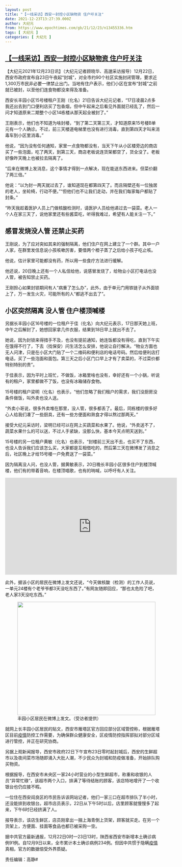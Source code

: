 ```yaml
---
layout: post
title: "【一线采访】西安一封控小区缺物资 住户吁关注"
date: 2021-12-23T13:27:39.000Z
author: 大纪元
from: https://www.epochtimes.com/gb/21/12/23/n13455336.htm
tags: [ 大纪元 ]
categories: [ 大纪元 ]
---
```

<!--1640266059000-->
[【一线采访】西安一封控小区缺物资 住户吁关注](https://www.epochtimes.com/gb/21/12/23/n13455336.htm)
------

<div>
<p>【大纪元2021年12月23日讯】（大纪元记者顾晓华、高邈采访报导）12月22日，西安市政府宣布自23日午夜起“封城”，对全市约90个社区实施封闭管理，要求近1,300万市民非必要一律禁止出门。当地有住户表示，他们小区在宣布“封城”之前就已被封，以至他们连食物都没来得及准备。</p><p>西安长丰园小区15号楼租户王刚（化名）21日告诉大纪元记者，“17日凌晨2点多我还出去到门口便利店买了包香烟，但中午起来之后看见外面就已经乱了，然后一问才知道原来二期整个小区14栋楼从那天起全被封了。”</p><p>王刚表示，他们也不知道为啥封楼，“到了第二天第三天，才知道原来15号楼B单元有一个人确诊。不过，前三天楼道电梯里也没有进行消毒，直到第四天才叫来消毒车到小区里消毒。”</p><p>他说，“因为没有任何通知，家里一点食物都没有，当天下午从小区楼旁边的商店买了一些泡面，吃了两天，到第三天，商店老板说连货架都空了，货全没了。老板好像昨天晚上也被拉去隔离了。</p><p>“后来在微博上发消息，这个事情才得到一点解决，现在能送东西进来。但菜价翻了两三倍。”</p><p>他说：“以为封一两天就过去了，谁知道现在都第四天了。而且隔壁还有一位独居的老人，坐轮椅，行动不便。”“但他们也不让我们走动，并在我们每家每户都贴了封条。”</p><p>“昨天我趁着医护人员上门做核酸检测时，请医护人员给他递过去一袋菜。老人一个人在家三天了，说他家里还有些酱菜吃，听得我难过，希望有人能关注一下。”</p><h2>感冒发烧没人管 还禁止买药</h2><p>王刚说，为了应对突如其来的强制隔离，他们住户在网上建立了一个群。其中一户人家，在群里发信息说小孩咳嗽厉害，要借两个橙子蒸了之后给小孩子吃止咳。</p><p>他说，估计家里可能都没有药，所以用一些食疗方法进行缓解。</p><p>他还说，20日晚上还有一个人私信给他，说感冒发烧了，给物业小区打电话也没人管，被告知禁止买药。</p><p>王刚担心如果封锁期间有人“病重了怎么办”，此外，由于单元门用铁链子从外面锁上了，万一发生火灾，可能所有的人“都逃不出去了”。</p><h2>小区突然隔离 没人管 住户楼顶喊楼</h2><p>另据长丰园小区16号楼的一位租户于佳（化名）向大纪元表示，17日那天她上班，中午之后解封了，她想回家拿几件衣服，结果到18日早上就出不去了。</p><p>她说，因为封锁来得措手不及，也没有提前通知，她连饭都没有得吃，直到下午实在饿得不行了，下去（找保安）问生活怎么安排，他说让自行解决。“物业方面也无人问津，只是在小区大门贴了一个二维码和便利店的电话号码。然后给便利店打电话，买了一些泡面和面包。第三天之后小区门口早上才有了卖菜的，不过菜价都特别特别的贵”。</p><p>于佳表示，因为平时上班忙，不做饭，冰箱里啥也没有，幸好还有一个小锅，听说有的租户，家里都做不了饭，也没有冰箱储存食物。</p><p>15号楼的租户梁明（化名）也表示，“他们忽略了我们租户的需求，我们没厨房没条件做饭，叫外卖也没人送。</p><p>“外卖小哥说，很多外卖堆在那里，没人管，很多都丢了。最后，同栋楼的很多好心人给我们凑了一些厨具，还有一些方便面和熟食才得以熬过那两天。”</p><p>接受大纪元采访时，梁明已经可以在网上买蔬菜和水果了。他说，“外卖送不了，蔬菜水果什么的可以送，不过人手紧缺，没那么快，基本今天点明天送到。”</p><p>15号楼的另一位租户黄敏（化名）也表示，“封楼前三天出不去，也买不了东西，也没人告诉我们应该怎么买，大家都是互相借吃的，然后第三天在微博发了消息之后，社区晚上才给15号楼一户免费送了一袋菜。”</p><p>因为隔离没人问，也没人管，据黄敏表示，20日晚长丰园小区很多住户到楼顶喊楼，他们有的带着音响，在楼顶唱歌，也有的呐喊，以呼吁有人关注。</p><p><iframe title="YouTube video player" src="https://www.youtube.com/embed/tqJQKQkwo2c" width="560" height="315" frameborder="0" allowfullscreen="allowfullscreen"></iframe></p><p>此外，据该小区的居民在微博上发文还说，“今天做核酸（检测）的工作人员说，一单元24楼有个老爷爷都3天没吃东西了。”有网友随即回应，“那也太危险了吧，老人家3天没吃东西。”</p><figure id="attachment_13455354" aria-describedby="caption-attachment-13455354" style="width: 450px" class="wp-caption aligncenter"><a target="_blank" href="https://i.epochtimes.com/assets/uploads/2021/12/id13455354-IMG_8900.jpg"><img class="size-medium wp-image-13455354" src="https://i.epochtimes.com/assets/uploads/2021/12/id13455354-IMG_8900-450x368.jpg" alt="" width="450" height="368" /></a><figcaption id="caption-attachment-13455354" class="wp-caption-text">丰园小区居民在微博上发文。（受访者提供）</figcaption></figure><p>就网上长丰园小区居民的贴文，西安市雁塔区官方回应部分区域管控称，根据雁塔区目前<a href="https://www.epochtimes.com/gb/tag/%E7%96%AB%E6%83%85.html">疫情</a>防控工作需要，为确保群众健康安全，区疫情防控指挥部拟对部分区域进行管控，并正在研究协商。</p><p>另据上观新闻报导，西安市政府22日下午宣布23日零时起封城后，西安的生鲜超市以及夜间菜市场随即涌入大批人潮，不少民众为封城和防疫做准备，开始排队购买物资。</p><p>根据报导，在西安市未央区一家24小时营业的小型生鲜超市，称重和收银的人员“异常忙碌”，该超市两个入口，排满了等待结账的顾客，该店特地增开了一个收银台也仍应接不暇。</p><p>一位住在西安阎良区的市民告诉该网站记者，他们一家三口在超市排队了半小时，还没能排到收银台。超市店员表示，22日从下午5时以后，店里顾客就慢慢多了起来，下午6时已经挤满了人。</p><p>报导表示，该店生鲜区，店员刚拿出一捆上海青倒上货架，顾客就买走。在另一个货架上，方便面、挂面等食品也都已被采购一空。</p><p>据中共官方最新通报，12月22日0时—23日13时，陕西省西安市新增本土确诊病例91例。自12月9日以来，全市累计本土确诊病例234例。但因中共惯于隐瞒<a href="https://www.epochtimes.com/gb/tag/%E7%96%AB%E6%83%85.html">疫情</a>真相，官方的数据倍受外界质疑。</p><p>责任编辑：高静#</p>
</div>
